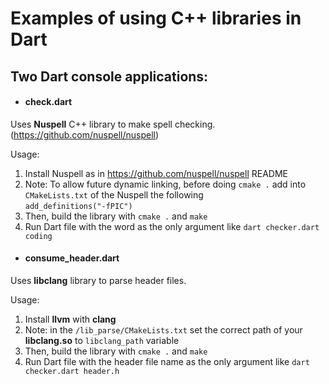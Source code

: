 # Examples of using C++ libraries in Dart 

## Two Dart console applications:
* #### check.dart 
Uses **Nuspell** C++ library to make spell checking. (https://github.com/nuspell/nuspell)
    
Usage:
   1. Install Nuspell as in https://github.com/nuspell/nuspell README
   2. Note: To allow future dynamic linking, before doing `cmake .` add into `CMakeLists.txt` of the Nuspell the following  
`add_definitions("-fPIC")`
   3. Then, build the library with `cmake .` and `make`
   4. Run Dart file with the word as the only argument like `dart checker.dart coding`

* #### consume_header.dart 
Uses **libclang** library to parse header files.
    
Usage:
   1. Install **llvm** with **clang**
   2. Note: in the `/lib_parse/CMakeLists.txt` set the correct path of your **libclang.so** to `libclang_path` variable
   3. Then, build the library with `cmake .` and `make`
   4. Run Dart file with the header file name as the only argument like `dart checker.dart header.h`

